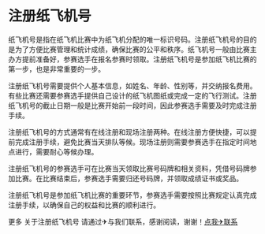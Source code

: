 # 注册纸飞机号

纸飞机号是指在纸飞机比赛中为纸飞机分配的唯一标识号码。注册纸飞机号的目的是为了方便比赛管理和统计成绩，确保比赛的公平和秩序。纸飞机号一般由比赛主办方提前准备好，参赛选手在报名参赛时领取。注册纸飞机号是参加纸飞机比赛的第一步，也是非常重要的一步。

注册纸飞机号需要提供个人基本信息，如姓名、年龄、性别等，并交纳报名费用。有些比赛还需要参赛选手提供自己设计的纸飞机图纸或完成一定的飞行测试。注册纸飞机号的截止日期一般是比赛开始前一段时间，因此参赛选手需要及时完成注册手续。

注册纸飞机号的方式通常有在线注册和现场注册两种。在线注册方便快捷，可以提前完成注册手续，避免比赛当天排队等候。现场注册则需要参赛选手在指定时间地点进行，需要耐心等候办理。

注册纸飞机号的参赛选手可在比赛当天领取比赛号码牌和相关资料，凭借号码牌参加比赛。在比赛结束后，参赛选手需要归还号码牌，并领取成绩证书或奖品。

注册纸飞机号是参加纸飞机比赛的重要环节，参赛选手需要按照比赛规定认真完成注册手续，以确保自己的权益和比赛的顺利进行。

更多 关于注册纸飞机号 请通过✈与我们联系，感谢阅读，谢谢！[点我✈联系](https://b.k02.cc)